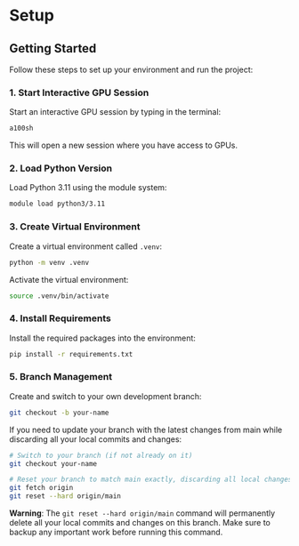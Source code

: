 # Setup

## Getting Started

Follow these steps to set up your environment and run the project:

### 1. Start Interactive GPU Session
Start an interactive GPU session by typing in the terminal:
```bash
a100sh
```
This will open a new session where you have access to GPUs.

### 2. Load Python Version
Load Python 3.11 using the module system:
```bash
module load python3/3.11
```

### 3. Create Virtual Environment
Create a virtual environment called `.venv`:
```bash
python -m venv .venv
```

Activate the virtual environment:
```bash
source .venv/bin/activate
```

### 4. Install Requirements
Install the required packages into the environment:
```bash
pip install -r requirements.txt
```

### 5. Branch Management
Create and switch to your own development branch:
```bash
git checkout -b your-name
```

If you need to update your branch with the latest changes from main while discarding all your local commits and changes:
```bash
# Switch to your branch (if not already on it)
git checkout your-name

# Reset your branch to match main exactly, discarding all local changes
git fetch origin
git reset --hard origin/main
```

**Warning**: The `git reset --hard origin/main` command will permanently delete all your local commits and changes on this branch. Make sure to backup any important work before running this command.
